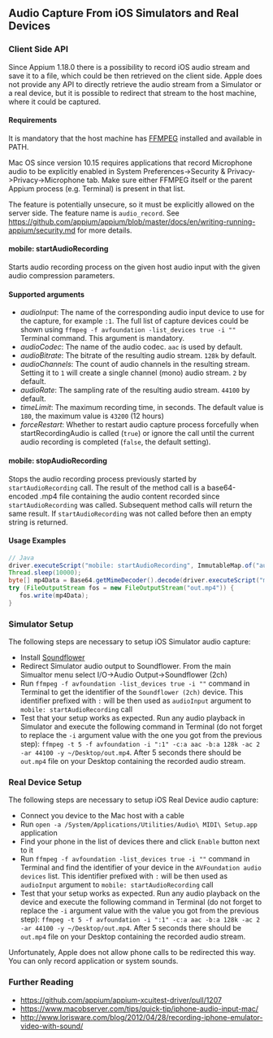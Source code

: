 ## Audio Capture From iOS Simulators and Real Devices


### Client Side API

Since Appium 1.18.0 there is a possibility to record iOS audio stream and save
it to a file, which could be then retrieved on the client side.
Apple does not provide any API to directly retrieve the audio stream from a
Simulator or a real device, but it is possible to redirect that stream to
the host machine, where it could be captured.


#### Requirements

It is mandatory that the host machine has [FFMPEG](https://www.ffmpeg.org/download.html) installed and available in PATH.

Mac OS since version 10.15 requires applications that record Microphone audio to be explicitly enabled in System Preferences->Security & Privacy->Privacy->Microphone tab.
Make sure either FFMPEG itself or the parent Appium process (e.g. Terminal) is present in that list.

The feature is potentially unsecure, so it must be explicitly allowed
on the server side.
The feature name is `audio_record`.
See https://github.com/appium/appium/blob/master/docs/en/writing-running-appium/security.md for more details.


#### mobile: startAudioRecording

Starts audio recording process on the given host audio input with the given
audio compression parameters.

#### Supported arguments

 * _audioInput_: The name of the corresponding audio input device to use for the capture, for example `:1`. The full list of capture devices could be shown using `ffmpeg -f avfoundation -list_devices true -i ""` Terminal command. This argument is mandatory.
 * _audioCodec_: The name of the audio codec. `aac` is used by default.
 * _audioBitrate_: The bitrate of the resulting audio stream. `128k` by default.
 * _audioChannels_: The count of audio channels in the resulting stream. Setting it to `1` will create a single channel (mono) audio stream. `2` by default.
 * _audioRate_: The sampling rate of the resulting audio stream. `44100` by default.
 * _timeLimit_: The maximum recording time, in seconds. The default value is `180`, the maximum value is `43200` (12 hours)
 * _forceRestart_: Whether to restart audio capture process forcefully when startRecordingAudio is called (`true`) or ignore the call until the current audio recording is completed (`false`, the default setting).

#### mobile: stopAudioRecording

Stops the audio recording process previously started by `startAudioRecording` call. The result of the method call is a base64-encoded .mp4 file containing the audio content recorded since `startAudioRecording` was called. Subsequent method calls will return the same result.
If `startAudioRecording` was not called before then an empty string is returned.

#### Usage Examples

```java
// Java
driver.executeScript("mobile: startAudioRecording", ImmutableMap.of("audioInput", ":1"));
Thread.sleep(10000);
byte[] mp4Data = Base64.getMimeDecoder().decode(driver.executeScript("mobile: stopAudioRecording"));
try (FileOutputStream fos = new FileOutputStream("out.mp4")) {
   fos.write(mp4Data);
}
```


### Simulator Setup

The following steps are necessary to setup iOS Simulator audio capture:

* Install [Soundflower](https://github.com/mattingalls/Soundflower/releases)
* Redirect Simulator audio output to Soundflower. From the main Simualtor menu select I/O->Audio Output->Soundflower (2ch)
* Run `ffmpeg -f avfoundation -list_devices true -i ""` command in Terminal to get the identifier of the `Soundflower (2ch)` device. This identifier prefixed with `:` will be then used as `audioInput` argument to `mobile: startAudioRecording` call
* Test that your setup works as expected. Run any audio playback in Simulator and execute the following command in Terminal (do not forget to replace the `-i` argument value with the one you got from the previous step): `ffmpeg -t 5 -f avfoundation -i ":1" -c:a aac -b:a 128k -ac 2 -ar 44100 -y ~/Desktop/out.mp4`. After 5 seconds there should be `out.mp4` file on your Desktop containing the recorded audio stream.


### Real Device Setup

The following steps are necessary to setup iOS Real Device audio capture:

* Connect you device to the Mac host with a cable
* Run `open -a /System/Applications/Utilities/Audio\ MIDI\ Setup.app` application
* Find your phone in the list of devices there and click `Enable` button next to it
* Run `ffmpeg -f avfoundation -list_devices true -i ""` command in Terminal and find the identifier of your device in the `AVFoundation audio devices` list. This identifier prefixed with `:` will be then used as `audioInput` argument to `mobile: startAudioRecording` call
* Test that your setup works as expected. Run any audio playback on the device and execute the following command in Terminal (do not forget to replace the `-i` argument value with the value you got from the previous step): `ffmpeg -t 5 -f avfoundation -i ":1" -c:a aac -b:a 128k -ac 2 -ar 44100 -y ~/Desktop/out.mp4`. After 5 seconds there should be `out.mp4` file on your Desktop containing the recorded audio stream.

Unfortunately, Apple does not allow phone calls to be redirected this way. You can only record application or system sounds.


### Further Reading

* https://github.com/appium/appium-xcuitest-driver/pull/1207
* https://www.macobserver.com/tips/quick-tip/iphone-audio-input-mac/
* http://www.lorisware.com/blog/2012/04/28/recording-iphone-emulator-video-with-sound/
